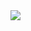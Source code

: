 <html>
<img src="https://drive.google.com/file/d/1xl39QLMSSOb4D24UvyFWVWT5gwWfAxcp/view?usp=drive_link">
</html>
